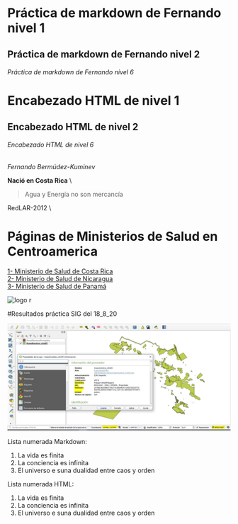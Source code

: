 # Práctica de markdown de Fernando nivel 1
## Práctica de markdown de Fernando nivel 2
###### Práctica de markdown de Fernando nivel 6

<h1>Encabezado HTML de nivel 1</h1>
<h2>Encabezado HTML de nivel 2</h2>
<h6>Encabezado HTML de nivel 6</h6>


*Fernando Bermúdez-Kuminev*

**Nació en Costa Rica**
\
> Agua y Energía no son mercancía

RedLAR-2012
\
# Páginas de Ministerios de Salud en Centroamerica
[1- Ministerio de Salud de Costa Rica](https://www.ministeriodesalud.go.cr/)  
[2- Ministerio de Salud de Nicaragua](https://www.minsa.gob.ni/index.php?option=com_content&view=article&id=1002&Itemid=163)  
[3- Ministerio de Salud de Panamá](http://www.minsa.gob.pa/)  


<img src="https://www.r-project.org/logo/Rlogo.png" alt="logo r" width="200" height="200">

#Resultados práctica SIG del 18_8_20  

![](/IMAGENES/tarea1.JPG)  

Lista numerada Markdown:
1. La vida es finita
2. La conciencia es infinita
3. El universo e suna dualidad entre caos y orden

Lista numerada HTML:
<ol>
  <li> La vida es finita </li>
  <li> La conciencia es infinita </li>
  <li> El universo e suna dualidad entre caos y orden </li>





